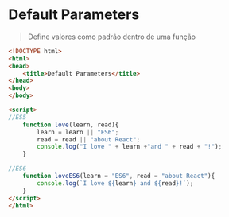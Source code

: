 # Default Parameters

> Define valores como padrão dentro de uma função

```HTML
<!DOCTYPE html>
<html>
<head>
    <title>Default Parameters</title>
</head>
<body>
</body>

<script>
//ES5
    function love(learn, read){
        learn = learn || "ES6";
        read = read || "about React";
        console.log("I love " + learn +"and " + read + "!");
    }

//ES6
    function loveES6(learn = "ES6", read = "about React"){
        console.log(`I love ${learn} and ${read}!`);
    }
</script>
</html>

```